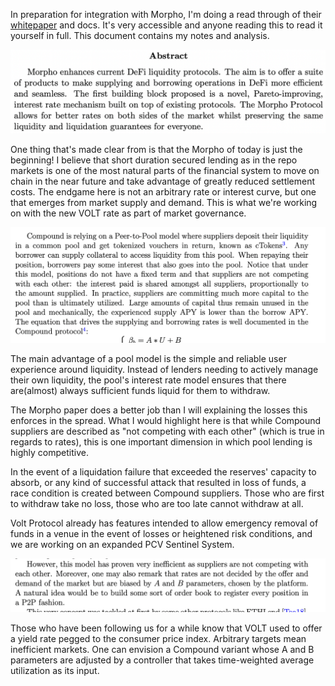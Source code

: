 In preparation for integration with Morpho, I'm doing a read through of their [whitepaper](https://whitepaper.morpho.xyz) and docs. It's very accessible and anyone reading this to read it yourself in full. This document contains my notes and analysis.

![](abstract.png)

One thing that's made clear from is that the Morpho of today is just the beginning! I believe that short duration secured lending as in the repo markets is one of the most natural parts of the financial system to move on chain in the near future and take advantage of greatly reduced settlement costs. The endgame here is not an arbitrary rate or interest curve, but one that emerges from market supply and demand. This is what we're working on with the new VOLT rate as part of market governance.

![](compete.png)

The main advantage of a pool model is the simple and reliable user experience around liquidity. Instead of lenders needing to actively manage their own liquidity, the pool's interest rate model ensures that there are(almost) always sufficient funds liquid for them to withdraw.

The Morpho paper does a better job than I will explaining the losses this enforces in the spread. What I would highlight here is that while Compound suppliers are described as "not competing with each other" (which is true in regards to rates), this is one important dimension in which pool lending is highly competitive.

In the event of a liquidation failure that exceeded the reserves' capacity to absorb, or any kind of successful attack that resulted in loss of funds, a race condition is created between Compound suppliers. Those who are first to withdraw take no loss, those who are too late cannot withdraw at all.

Volt Protocol already has features intended to allow emergency removal of funds in a venue in the event of losses or heightened risk conditions, and we are working on an expanded PCV Sentinel System.

![](parameter.png)

Those who have been following us for a while know that VOLT used to offer a yield rate pegged to the consumer price index. Arbitrary targets mean inefficient markets. One can envision a Compound variant whose A and B parameters are adjusted by a controller that takes time-weighted average utilization as its input.

